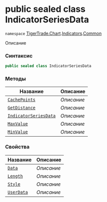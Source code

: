 
# public sealed class IndicatorSeriesData
`namespace` [TigerTrade.Chart](../../../TigerTrade.Chart.md).[Indicators](../../../TigerTrade.Chart/Indicators.md).[Common](../../../TigerTrade.Chart/Indicators/Common.md)



Описание

### Синтаксис
```csharp
public sealed class IndicatorSeriesData
```


### Методы
| Название | Описание |
| --- | --- |
| [`CachePoints`](./IndicatorSeriesData.cs/Методы/CachePoints.md) | *Описание* |
| [`GetDistance`](./IndicatorSeriesData.cs/Методы/GetDistance.md) | *Описание* |
| [`IndicatorSeriesData`](./IndicatorSeriesData.cs/Методы/IndicatorSeriesData.md) | *Описание* |
| [`MaxValue`](./IndicatorSeriesData.cs/Методы/MaxValue.md) | *Описание* |
| [`MinValue`](./IndicatorSeriesData.cs/Методы/MinValue.md) | *Описание* |

### Свойства
| Название | Описание |
| --- | --- |
| [`Data`](./IndicatorSeriesData.cs/Свойства/Data.md) | *Описание* |
| [`Length`](./IndicatorSeriesData.cs/Свойства/Length.md) | *Описание* |
| [`Style`](./IndicatorSeriesData.cs/Свойства/Style.md) | *Описание* |
| [`UserData`](./IndicatorSeriesData.cs/Свойства/UserData.md) | *Описание* |



